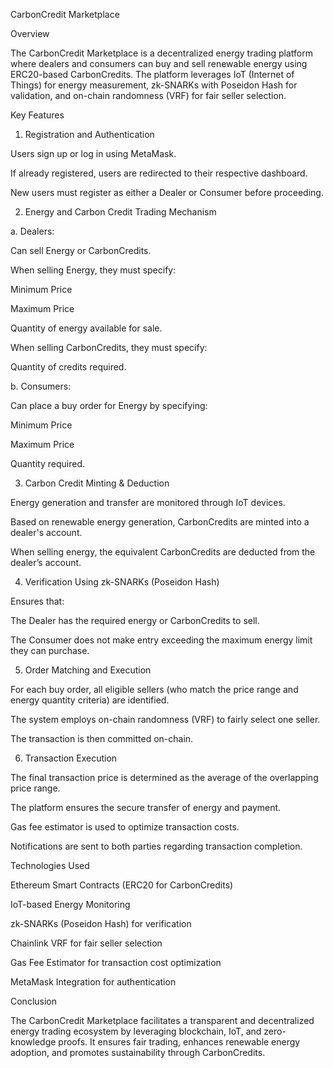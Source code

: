 CarbonCredit Marketplace

Overview

The CarbonCredit Marketplace is a decentralized energy trading platform where dealers and consumers can buy and sell renewable energy using ERC20-based CarbonCredits. The platform leverages IoT (Internet of Things) for energy measurement, zk-SNARKs with Poseidon Hash for validation, and on-chain randomness (VRF) for fair seller selection.

Key Features

1. Registration and Authentication

Users sign up or log in using MetaMask.

If already registered, users are redirected to their respective dashboard.

New users must register as either a Dealer or Consumer before proceeding.

2. Energy and Carbon Credit Trading Mechanism

a. Dealers:

Can sell Energy or CarbonCredits.

When selling Energy, they must specify:

Minimum Price

Maximum Price

Quantity of energy available for sale.

When selling CarbonCredits, they must specify:

Quantity of credits required.

b. Consumers:

Can place a buy order for Energy by specifying:

Minimum Price

Maximum Price

Quantity required.

3. Carbon Credit Minting & Deduction

Energy generation and transfer are monitored through IoT devices.

Based on renewable energy generation, CarbonCredits are minted into a dealer's account.

When selling energy, the equivalent CarbonCredits are deducted from the dealer’s account.

4. Verification Using zk-SNARKs (Poseidon Hash)

Ensures that:

The Dealer has the required energy or CarbonCredits to sell.

The Consumer does not make entry exceeding the maximum energy limit they can purchase.

5. Order Matching and Execution

For each buy order, all eligible sellers (who match the price range and energy quantity criteria) are identified.

The system employs on-chain randomness (VRF) to fairly select one seller.

The transaction is then committed on-chain.

6. Transaction Execution

The final transaction price is determined as the average of the overlapping price range.

The platform ensures the secure transfer of energy and payment.

Gas fee estimator is used to optimize transaction costs.

Notifications are sent to both parties regarding transaction completion.

Technologies Used

Ethereum Smart Contracts (ERC20 for CarbonCredits)

IoT-based Energy Monitoring

zk-SNARKs (Poseidon Hash) for verification

Chainlink VRF for fair seller selection

Gas Fee Estimator for transaction cost optimization

MetaMask Integration for authentication

Conclusion

The CarbonCredit Marketplace facilitates a transparent and decentralized energy trading ecosystem by leveraging blockchain, IoT, and zero-knowledge proofs. It ensures fair trading, enhances renewable energy adoption, and promotes sustainability through CarbonCredits.